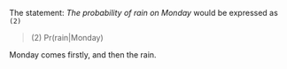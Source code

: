 The statement: _The probability of rain on Monday_ would be expressed as `(2)`

> (2) Pr(rain|Monday)

Monday comes firstly, and then the rain.
